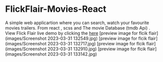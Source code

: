 # FlickFlair-Movies-React
A simple web applicartion where you can search, watch your favourite movies trailers. From react , scss and The movie Database (tmdb Api) .
View Flick Flair live demo by clicking the [here](https://flick-flair-movies.web.app/)
[preview image for flcik flair](images/Screenshot 2023-03-31 132549.jpg)
[preview image for flcik flair](images/Screenshot 2023-03-31 132717.jpg)
[preview image for flcik flair](images/Screenshot 2023-03-31 132910.jpg)
[preview image for flcik flair](images/Screenshot 2023-03-31 133142.jpg)
